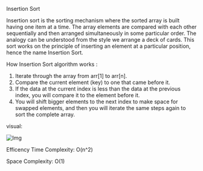 Insertion Sort

Insertion sort is the sorting mechanism where the sorted array is built having one item at a time. The array elements are compared with each other sequentially and then arranged simultaneously in some particular order. The analogy can be understood from the style we arrange a deck of cards. This sort works on the principle of inserting an element at a particular position, hence the name Insertion Sort.

How Insertion Sort algorithm works :

1. Iterate through the array from arr[1] to arr[n].
2. Compare the current element (key) to one that came before it.
3. If the data at the current index is less than the data at the previous index, you will compare it to the element before it.
4. You will shift bigger elements to the next index to make space for swapped elements, and then you will iterate the same steps again to sort the complete array.

visual:


![Img](https://media.geeksforgeeks.org/wp-content/uploads/insertionsort.png)


Efficency
Time Complexity: O(n^2)

Space Complexity: O(1)